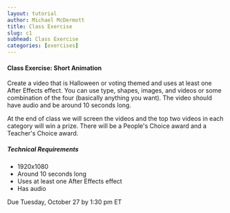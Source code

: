 ```yaml
---
layout: tutorial
author: Michael McDermott
title: Class Exercise
slug: c1
subhead: Class Exercise
categories: [exercises]
---
```

#### Class Exercise: Short Animation
Create a video that is Halloween or voting themed and uses at least one After Effects effect. You can use type, shapes, images, and videos or some combination of the four (basically anything you want). The video should have audio and be around 10 seconds long.

At the end of class we will screen the videos and the top two videos in each category will win a prize. There will be a People's Choice award and a Teacher's Choice award.

##### Technical Requirements
* 1920x1080
* Around 10 seconds long
* Uses at least one After Effects effect
* Has audio

<span class="due">Due Tuesday, October 27 by 1:30 pm ET</span>
